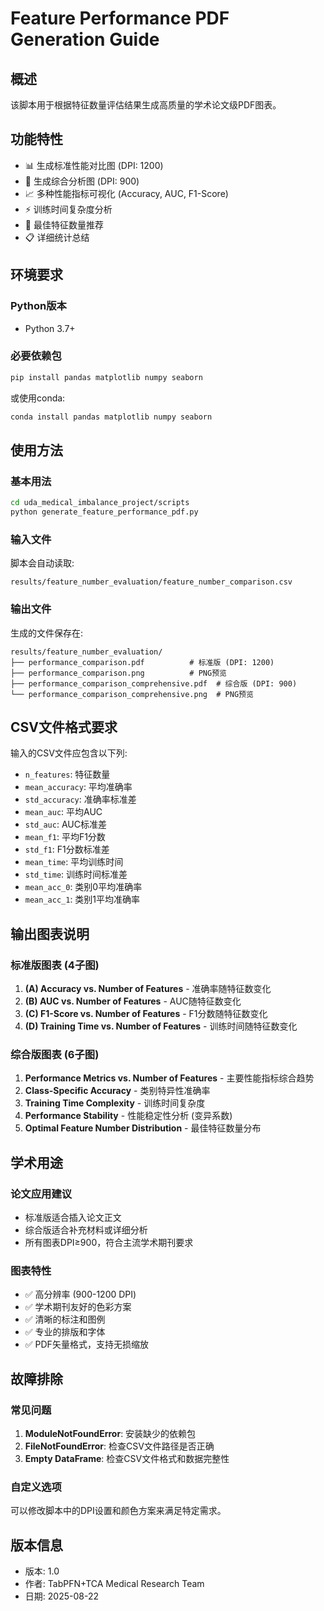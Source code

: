 # Feature Performance PDF Generation Guide

## 概述
该脚本用于根据特征数量评估结果生成高质量的学术论文级PDF图表。

## 功能特性
- 📊 生成标准性能对比图 (DPI: 1200)
- 🎨 生成综合分析图 (DPI: 900) 
- 📈 多种性能指标可视化 (Accuracy, AUC, F1-Score)
- ⚡ 训练时间复杂度分析
- 🎯 最佳特征数量推荐
- 📋 详细统计总结

## 环境要求

### Python版本
- Python 3.7+

### 必要依赖包
```bash
pip install pandas matplotlib numpy seaborn
```

或使用conda:
```bash
conda install pandas matplotlib numpy seaborn
```

## 使用方法

### 基本用法
```bash
cd uda_medical_imbalance_project/scripts
python generate_feature_performance_pdf.py
```

### 输入文件
脚本会自动读取:
```
results/feature_number_evaluation/feature_number_comparison.csv
```

### 输出文件
生成的文件保存在:
```
results/feature_number_evaluation/
├── performance_comparison.pdf          # 标准版 (DPI: 1200)
├── performance_comparison.png          # PNG预览
├── performance_comparison_comprehensive.pdf  # 综合版 (DPI: 900)
└── performance_comparison_comprehensive.png  # PNG预览
```

## CSV文件格式要求

输入的CSV文件应包含以下列:
- `n_features`: 特征数量
- `mean_accuracy`: 平均准确率
- `std_accuracy`: 准确率标准差  
- `mean_auc`: 平均AUC
- `std_auc`: AUC标准差
- `mean_f1`: 平均F1分数
- `std_f1`: F1分数标准差
- `mean_time`: 平均训练时间
- `std_time`: 训练时间标准差
- `mean_acc_0`: 类别0平均准确率
- `mean_acc_1`: 类别1平均准确率

## 输出图表说明

### 标准版图表 (4子图)
1. **(A) Accuracy vs. Number of Features** - 准确率随特征数变化
2. **(B) AUC vs. Number of Features** - AUC随特征数变化  
3. **(C) F1-Score vs. Number of Features** - F1分数随特征数变化
4. **(D) Training Time vs. Number of Features** - 训练时间随特征数变化

### 综合版图表 (6子图)
1. **Performance Metrics vs. Number of Features** - 主要性能指标综合趋势
2. **Class-Specific Accuracy** - 类别特异性准确率
3. **Training Time Complexity** - 训练时间复杂度
4. **Performance Stability** - 性能稳定性分析 (变异系数)
5. **Optimal Feature Number Distribution** - 最佳特征数量分布

## 学术用途

### 论文应用建议
- 标准版适合插入论文正文
- 综合版适合补充材料或详细分析
- 所有图表DPI≥900，符合主流学术期刊要求

### 图表特性
- ✅ 高分辨率 (900-1200 DPI)
- ✅ 学术期刊友好的色彩方案
- ✅ 清晰的标注和图例
- ✅ 专业的排版和字体
- ✅ PDF矢量格式，支持无损缩放

## 故障排除

### 常见问题
1. **ModuleNotFoundError**: 安装缺少的依赖包
2. **FileNotFoundError**: 检查CSV文件路径是否正确
3. **Empty DataFrame**: 检查CSV文件格式和数据完整性

### 自定义选项
可以修改脚本中的DPI设置和颜色方案来满足特定需求。

## 版本信息
- 版本: 1.0
- 作者: TabPFN+TCA Medical Research Team
- 日期: 2025-08-22